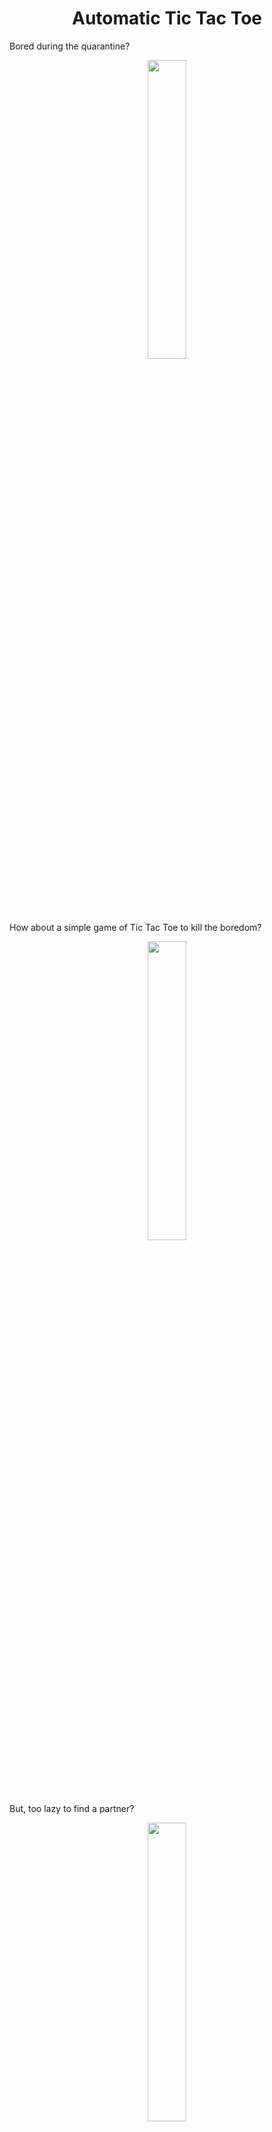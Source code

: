 <h1 align="center">Automatic Tic Tac Toe</h1>
Bored during the quarantine?
<p align = "center"><img src = "https://media.giphy.com/media/TlK63EI7rtUu9IAyxTW/giphy.gif" width = 35%></p>
How about a simple game of Tic Tac Toe to kill the boredom?
<p align = "center"><img src = "https://media.giphy.com/media/ZkAT3yRf0CMcE/giphy.gif" width = 35% ></p>
But, too lazy to find a partner?
<p align = "center"><img src = "https://media.giphy.com/media/xUOxfhvEZDM9VL7m7u/giphy.gif" width = 35%></p>
Well a simple algorithm known as min max, the beauty of React and some JS has got you covered!
<p align = "center"><img src = "https://media.giphy.com/media/d9BtFCitz3kljrLumQ/giphy.gif" width = 40%></p>

